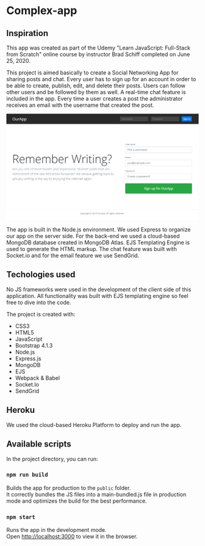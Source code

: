 # Complex-app

## Inspiration

This app was created as part of the Udemy "Learn JavaScript: Full-Stack from Scratch" online course by instructor Brad Schiff completed on June 25, 2020.

This project is aimed basically to create a Social Networking App for sharing posts and chat. Every user has to sign up for an account in order to be able to create, publish, edit, and delete their posts. Users can follow other users and be followed by them as well. A real-time chat feature is included in the app. Every time a user creates a post the administrator receives an email with the username that created the post.

![Image](./public/images/screen-capture.PNG)

The app is built in the Node.js environment. We used Express to organize our app on the server side. For the back-end we used a cloud-based MongoDB database created in MongoDB Atlas. EJS Templating Engine is used to generate the HTML markup. The chat feature was built with Socket.io and for the email feature we use SendGrid.

## Techologies used

No JS frameworks were used in the development of the client side of this application. All functionality was built with EJS templating engine so feel free to dive into the code.

The project is created with:

- CSS3
- HTML5
- JavaScript
- Bootstrap 4.1.3
- Node.js
- Express.js
- MongoDB
- EJS
- Webpack & Babel
- Socket.Io
- SendGrid

## Heroku

We used the cloud-based Heroku Platform to deploy and run the app.

## Available scripts

In the project directory, you can run:

### `npm run build`

Builds the app for production to the `public` folder.<br>
It correctly bundles the JS files into a main-bundled.js file in production mode and optimizes the build for the best performance.

### `npm start`

Runs the app in the development mode.<br>
Open [http://localhost:3000](http://localhost:3000) to view it in the browser.
